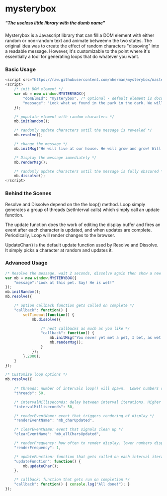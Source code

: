 # mysterybox

##### "The useless little library with the dumb name"

Mysterybox is a Javascript library that can fill a DOM element with either
random or non-random text and animate betweemn the two states. The original idea was to create the effect of random characters "dissoving" into a readable message.  However, it's customizable to the point where it's essentially a tool for generating loops that do whatever you want.

### Basic Usage

```javascript
<script src="https://raw.githubusercontent.com/nherman/mysterybox/master/mysterybox.js"></script>
<script>
    /* init DOM element */
    var mb = new window.MYSTERYBOX({
        "domElmId": "mysterybox", /* optional - default element is document.body */
        "message": "Look what we found in the park in the dark. We will take him home.  We will call him Clark."
    });

    /* populate element with random characters */
    mb.initRandom();

    /* randomly update characters until the message is revealed */
    mb.resolve();

    /* change the message */
    mb.initMsg("He will live at our house. He will grow and grow! Will our mother like this? We don't know.");

    /* Display the message immediately */
    mb.renderMsg();

    /* randomly update characters until the message is fully obscured */
    mb.dissolve();
</script>
```

### Behind the Scenes

Resolve and Dissolve depend on the the loop() method.  Loop simply generates a group of threads (setInterval calls) which simply call an update function.

The update function does the work of editing the display buffer and fires an event after each character is updated, and when updates are complete. Periodically, Loop will render changes to the browser.

UpdateChar() is the default update function used by Resolve and Dissolve. It simply picks a character at random and updates it.


### Advanced Usage

```javascript
/* Resolve the message, wait 2 seconds, dissolve again then show a new message */
var mb = new window.MYSTERYBOX({
    "message":"Look at this pet. Say! He is wet!"
});
mb.initRandom();
mb.resolve({

    /* option callback function gets called on complete */
    "callback": function() {
        setTimeout(function() {
            mb.dissolve({

                /* nest callbacks as much as you like */
                "callback": function() {
                    mb.initMsg("You never yet met a pet, I bet, as wet as they let this wet pet get.")
                    mb.renderMsg();
                }
            });
        },2000);
    }
});
```

```javascript
/* Customize loop options */
mb.resolve({
    
    /* threads: number of intervals loop() will spawn.  Lower numbers resolve more slowly */
    "threads": 50,

    /* intervalMilliseconds: delay between interval iterations. Higher numbers resolve more slowly */
    "intervalMilliseconds": 50,

    /* renderEventName: event that triggers rendering of display */
    "renderEventName": "mb_charUpdated",

    /* clearEventName: event that signals clean up */
    "clearEventName": "mb_allCharsUpdated",

    /* renderFrequency: how often to render display. lower numbers display more often */
    "renderFrequency": 1,

    /* updateFunction: function that gets called on each interval iteration */
    "updateFunction": function() {
        mb.updateChar();
    },

    /* callback: function that gets run on completion */
    "callback": function() { console.log("All done!"); }
});